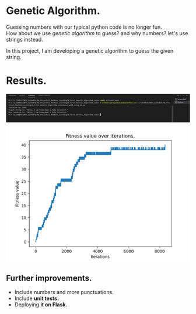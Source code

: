 # Genetic Algorithm.

Guessing numbers with our typical python code is no longer fun.<br>
How about we use *genetic algorithm* to guess?
and why numbers? let's use strings instead.

In this project, I am developing a genetic algorithm to guess the given string.

# Results.
<img src = "https://github.com/Parnni/First_Genetic_Algorithm_code/blob/master/Result.PNG">
<img src = "https://github.com/Parnni/First_Genetic_Algorithm_code/blob/master/Graph.png">

## Further improvements.
- Include numbers and more punctuations.
- Include **unit tests.**
- Deploying **it on Flask.**
